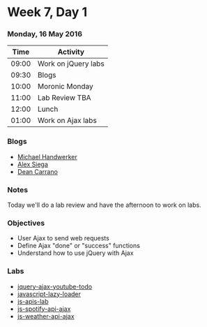 # Week 7, Day 1

### Monday, 16 May 2016

| Time | Activity |
| --- | --- |
| 09:00 | Work on jQuery labs |
| 09:30 | Blogs |
| 10:00 | Moronic Monday |
| 11:00 | Lab Review TBA |
| 12:00 | Lunch |
| 01:00 | Work on Ajax labs |

### Blogs

- [Michael Handwerker](https://medium.com/@WerkerM)
- [Alex Siega](https://codeawan.wordpress.com/)
- [Dean Carrano](https://medium.com/@dcarrano/)

### Notes

Today we'll do a lab review and have the afternoon to work on labs.

### Objectives

- User Ajax to send web requests 
- Define Ajax "done" or "success" functions 
- Understand how to use jQuery with Ajax 

### Labs

- [jquery-ajax-youtube-todo](http://www.github.com/learn-co-students/jquery-ajax-youtube-todo-web-0416)
- [javascript-lazy-loader](http://www.github.com/learn-co-students/javascript-lazy-loader-web-0416)
- [js-apis-lab](http://www.github.com/learn-co-students/js-apis-lab-web-0416)
- [js-spotify-api-ajax](http://www.github.com/learn-co-students/js-spotify-api-ajax-web-0416)
- [js-weather-api-ajax](http://www.github.com/learn-co-students/js-weather-api-ajax-web-0416)

